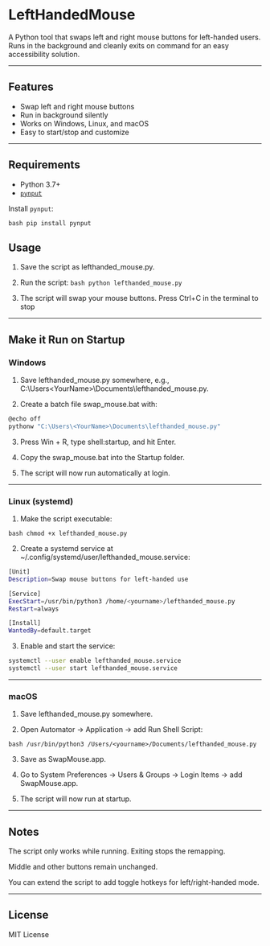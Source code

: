 # LeftHandedMouse

A Python tool that swaps left and right mouse buttons for left-handed users.  
Runs in the background and cleanly exits on command for an easy accessibility solution.

---

## Features
- Swap left and right mouse buttons
- Run in background silently
- Works on Windows, Linux, and macOS
- Easy to start/stop and customize

---

## Requirements

- Python 3.7+
- [`pynput`](https://pypi.org/project/pynput/)

Install `pynput`:

```bash pip install pynput```

## Usage

1. Save the script as lefthanded_mouse.py.
2. Run the script:
```bash python lefthanded_mouse.py ```

3. The script will swap your mouse buttons. Press Ctrl+C in the terminal to stop

---


## Make it Run on Startup

### Windows

1. Save lefthanded_mouse.py somewhere, e.g., C:\Users\<YourName>\Documents\lefthanded_mouse.py.

2. Create a batch file swap_mouse.bat with:

```bash
@echo off
pythonw "C:\Users\<YourName>\Documents\lefthanded_mouse.py"
```


3. Press Win + R, type shell:startup, and hit Enter.


4. Copy the swap_mouse.bat into the Startup folder.


5. The script will now run automatically at login.



---

### Linux (systemd)

1. Make the script executable:

```bash chmod +x lefthanded_mouse.py ```


2. Create a systemd service at ~/.config/systemd/user/lefthanded_mouse.service:

```bash
[Unit]
Description=Swap mouse buttons for left-handed use

[Service]
ExecStart=/usr/bin/python3 /home/<yourname>/lefthanded_mouse.py
Restart=always

[Install]
WantedBy=default.target
```


3. Enable and start the service:

```bash
systemctl --user enable lefthanded_mouse.service
systemctl --user start lefthanded_mouse.service
```




---

### macOS

1. Save lefthanded_mouse.py somewhere.


2. Open Automator → Application → add Run Shell Script:

```bash /usr/bin/python3 /Users/<yourname>/Documents/lefthanded_mouse.py ```


3. Save as SwapMouse.app.

4. Go to System Preferences → Users & Groups → Login Items → add SwapMouse.app.

5. The script will now run at startup.


---

## Notes

The script only works while running. Exiting stops the remapping.

Middle and other buttons remain unchanged.

You can extend the script to add toggle hotkeys for left/right-handed mode.


---

## License

MIT License
